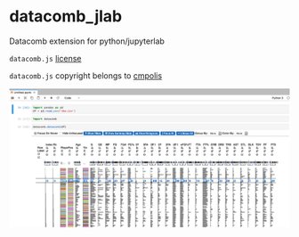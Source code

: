 # datacomb_jlab
Datacomb extension for python/jupyterlab

`datacomb.js` [license](https://github.com/cmpolis/datacomb/blob/master/LICENSE)

`datacomb.js` copyright belongs to [cmpolis](https://github.com/cmpolis)

![](https://raw.githubusercontent.com/timkpaine/datacomb_jlab/master/docs/example.png)
